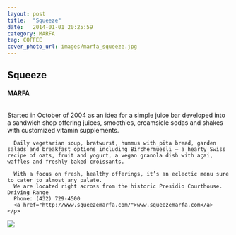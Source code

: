```yaml
---
layout: post
title:  "Squeeze"
date:   2014-01-01 20:25:59
category: MARFA
tag: COFFEE
cover_photo_url: images/marfa_squeeze.jpg
---
```


<div class="section-title">
	  <h2>Squeeze</h2>
  	<h4>MARFA</h4>
  	<div class="divider-border"></div>
</div> 
<div class="column small-6">
    <p>Started in October of 2004 as an idea for a simple juice bar developed into a sandwich shop offering juices, smoothies, creamsicle sodas and shakes with customized vitamin supplements. 

      Daily vegetarian soup, bratwurst, hummus with pita bread, garden salads and breakfast options including Birchermüesli – a hearty Swiss recipe of oats, fruit and yogurt, a vegan granola dish with açai, waffles and freshly baked croissants.

      With a focus on fresh, healthy offerings, it’s an eclectic menu sure to cater to almost any palate.
      We are located right across from the historic Presidio Courthouse.  Driving Range 
      Phone: (432) 729-4500
      <a href="http://www.squeezemarfa.com/">www.squeezemarfa.com</a>
    </p>
<div class="column small-6">
    <img src="{{ "../images/marfa_squeeze.jpg" | prepend: site.baseurl }}">
</div>   

